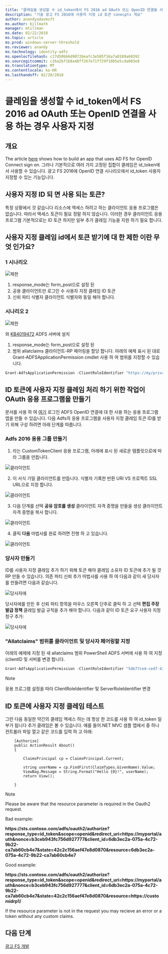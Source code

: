```yaml
---
title: "클레임을 생성할 수 id_token에서 FS 2016 ad OAuth 또는 OpenID 연결을 사용 하는 경우 사용자 지정"
description: "기술 광고 FS 2016에 사용자 지정 id 토큰 conecpts 개요"
author: anandyadavmsft
ms.author: billmath
manager: mtillman
ms.date: 02/22/2018
ms.topic: article
ms.prod: windows-server-threshold
ms.reviewer: anandy
ms.technology: identity-adfs
ms.openlocfilehash: c17d50bb6d90726eafc3e585f16a7a8189a68392
ms.sourcegitcommit: c16a2bf1b8a48ff267e71ff29f18b5e5cda003e8
ms.translationtype: MT
ms.contentlocale: ko-KR
ms.lasthandoff: 02/28/2018
---
```

# <a name="customize-claims-to-be-emitted-in-idtoken-when-using-openid-connect-or-oauth-with-ad-fs-2016"></a>클레임을 생성할 수 id_token에서 FS 2016 ad OAuth 또는 OpenID 연결을 사용 하는 경우 사용자 지정

## <a name="overview"></a>개요
The article [here](enabling-openId-connect-with-ad-fs.md) shows how to build an app that uses AD FS for OpenID Connect sign on. 그러나 기본적으로 여러 가지 고정된 집합이 클레임은 id_token에서 사용할 수 있습니다. 광고 FS 2016에 OpenID 연결 시나리오에서 id_token 사용자 지정할 수 있는 기능입니다.

## <a name="when-are-custom-id-token-used"></a>사용자 지정 ID 되 면 사용 되는 토큰?
특정 상황에서 것 같습니다 리소스에 액세스 하려고 하는 클라이언트 응용 프로그램은 없습니다. 따라서 액세스 토큰이 필요 정말 하지 않습니다. 이러한 경우 클라이언트 응용 프로그램 기본적으로는 ID 토큰 하지만 일부 추가 클레임 기능을 지원 하기 필요 합니다.

## <a name="what-are-the-restrictions-on-getting-custom-claims-in-id-token"></a>사용자 지정 클레임 id에서 토큰 받기에 대 한 제한 이란 무엇 인가요?

### <a name="scenario-1"></a>1 시나리오

![제한](media/Custom-Id-Tokens-in-AD-FS/res1.png)

1.  response_mode는 form_post으로 설정 된
2.  공용 클라이언트만 로그인 수 사용자 지정 클레임 ID 토큰
3.  신뢰 파티 식별자 클라이언트 식별자와 동일 해야 합니다.

### <a name="scenario-2"></a>시나리오 2

![제한](media/Custom-Id-Tokens-in-AD-FS/restrict2.png)

와 [KB4019472](https://support.microsoft.com/help/4019472/windows-10-update-kb4019472) ADFS 서버에 설치
1.  response_mode는 form_post으로 설정 된
2.  범위 allatclaims 클라이언트-RP 페어링을 할당 합니다.
아래의 예제 표시 된 대로 Grant-ADFSApplicationPermission cmdlet 사용 하 여 범위를 지정할 수 있습니다.

``` powershell
Grant-AdfsApplicationPermission -ClientRoleIdentifier "https://my/privateclient" -ServerRoleIdentifier "https://rp/fedpassive" -ScopeNames "allatclaims","openid"
```

## <a name="creating-an-oauth-application-to-handle-custom-claims-in-id-token"></a>ID 토큰에 사용자 지정 클레임 처리 하기 위한 작업이 OAuth 응용 프로그램을 만들기
문서를 사용 하 여 [여기](Enabling-OpenId-Connect-with-AD-FS-2016.md) 로그인 ADFS OpenID 연결에 대 한 사용 하는 응용 프로그램 앱을 만들 수 있습니다. 다음 Adfs의 응용 프로그램을 사용자 지정 클레임 토큰 ID를 받기 위해 구성 하려면 아래 단계를 따릅니다.

### <a name="create-the-application-group-in-ad-fs-2016"></a>Adfs 2016 응용 그룹 만들기

1.  라는 CustomTokenClient 응용 프로그램, 아래에 표시 된 새로운 템플릿으로에 따라 그룹을 만듭니다.

![클라이언트](media/Custom-Id-Tokens-in-AD-FS/clientsnap1.png)

2. 이 서식 기밀 클라이언트를 만듭니다. 식별자 기록한 반환 URI VS 프로젝트 SSL URL으로 지정 합니다.

![클라이언트](media/Custom-Id-Tokens-in-AD-FS/clientsnap2.png)

3.  다음 단계를 선택 **공유 암호를 생성** 클라이언트 자격 증명을 만들을 생성 클라이언트 자격 증명을 복사 합니다.

![클라이언트](media/Custom-Id-Tokens-in-AD-FS/clientsnap3.png)

4. 클릭 **다음** 마법사를 완료 하려면 진행 하 고 있습니다.

![클라이언트](media/Custom-Id-Tokens-in-AD-FS/clientsnap4.png)

### <a name="create-the-relying-party"></a>당사자 만들기
ID를 사용자 지정 클레임 추가 하기 위해 토큰 해야 클레임 소유자 ID 토큰에 추가 될 것 RP 만들 수 있습니다. 의존 파티 신뢰 추가 마법사를 사용 하 여 다음과 같이 새 당사자를 만들려면 다음과 같습니다.
 
![당사자에](media/Custom-Id-Tokens-in-AD-FS/rpsnap1.png)

당사자에를 만든 후 신뢰 파티 항목을 마우스 오른쪽 단추로 클릭 하 고 선택 **편집 주장 발급 정책** 클레임 발급 규칙을 추가 해야 합니다. 다음과 같이 ID 토큰 요구 사용자 지정 청구 추가:

![당사자에](media/Custom-Id-Tokens-in-AD-FS/rpsnap2.png)

### <a name="assign-allatclaims-scope-to-the-pair-of-client-and-relying-party"></a>"Allatclaims" 범위를 클라이언트 및 당사자 페어링할 지정
아래의 예제에 지정 된 새 allatclaims 범위 PowerShell ADFS 서버에 사용 하 여 지정 (clientID 및 서버를 변경 합니다.

``` powershell
Grant-AdfsApplicationPermission -ClientRoleIdentifier "5db77ce4-cedf-4319-85f7-cc230b7022e0" -ServerRoleIdentifier "https://customidrp1/" -ScopeNames "allatclaims","openid"
```

>[!NOTE]
>응용 프로그램 설정을 따라 ClientRoleIdentifier 및 ServerRoleIdentifier 변경

## <a name="test-the-custom-claims-in-id-token"></a>ID 토큰에 사용자 지정 클레임 테스트

그런 다음 동일한 약간의 클레임 액세스 하는 데 항상 한 코드를 사용 하 여 id_token 일부가 됩니다 추가 클레임은 볼 수 있습니다.
예를 들어.NET MVC 샘플 앱에서 중 하나 컨트롤러 파일 열고 같은 코드를 입력 하 고 아래:


``` code
    [Authorize]
    public ActionResult About()
    {

        ClaimsPrincipal cp = ClaimsPrincipal.Current;

        string userName = cp.FindFirst(ClaimTypes.GivenName).Value;
        ViewBag.Message = String.Format("Hello {0}!", userName);
        return View();

    }

```

>[!NOTE]
>Please be aware that the resource parameter is required in the Oauth2 request.
>
>Bad example:
>
>**https&#58;//sts.contoso.com/adfs/oauth2/authorize?response_type=id_token&scope=openid&redirect_uri=https&#58;//myportal/auth&nonce=b3ceb943fc756d927777&client_id=6db3ec2a-075a-4c72-9b22-ca7ab60cb4e7&state=42c2c156aef47e8d0870&resource=6db3ec2a-075a-4c72-9b22-ca7ab60cb4e7**
>
>Good example:
>
>**https&#58;//sts.contoso.com/adfs/oauth2/authorize?response_type=id_token&scope=openid&redirect_uri=https&#58;//myportal/auth&nonce=b3ceb943fc756d927777&client_id=6db3ec2a-075a-4c72-9b22-ca7ab60cb4e7&state=42c2c156aef47e8d0870&resource=https&#58;//customidrp1/**
>
>If the resource parameter is not in the request you may recieve an error or a token without any custom claims.

## <a name="next-steps"></a>다음 단계
[광고 FS 개발](../../ad-fs/AD-FS-Development.md)  